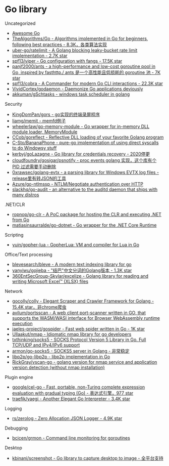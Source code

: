 # Go library

Uncategorized

* [Awesome Go](https://awesome-go.com/)
* [TheAlgorithms/Go - Algorithms implemented in Go for beginners, following best practices - 8.3K，各类算法实现](https://github.com/TheAlgorithms/Go)
* [uber-go/ratelimit - A Golang blocking leaky-bucket rate limit implementation - 2.7K star](https://github.com/uber-go/ratelimit)
* [spf13/viper - Go configuration with fangs - 17.5K star](https://github.com/spf13/viper)
* [panjf2000/ants - a high-performance and low-cost goroutine pool in Go, inspired by fasthttp./ ants 是一个高性能且低损耗的 goroutine 池 - 7K star](https://github.com/panjf2000/ants)
* [spf13/cobra - A Commander for modern Go CLI interactions - 22.3K star](https://github.com/spf13/cobra)
* [VividCortex/godaemon - Daemonize Go applications deviously](https://github.com/VividCortex/godaemon)
* [akkuman/gSchtasks - windows task scheduler in golang](https://github.com/akkuman/gSchtasks)

Security

* [KingDomPan/gors - go实现的终端录屏程序](https://github.com/KingDomPan/gors)
* [liamg/memit - memfd例子](https://github.com/liamg/memit)
* [wheelerlaw/go-memory-module - Go wrapper for in-memory DLL module loader, MemoryModule](https://github.com/wheelerlaw/go-memory-module)
* [CCob/goreflect - Reflective DLL loading of your favorite Golang program](https://github.com/CCob/goreflect)
* [C-Sto/BananaPhone - pure-go implementation of using direct syscalls to do Windowsy stuff](https://github.com/C-Sto/BananaPhone)
* [kerbyj/goLazagne - Go library for credentials recovery - 2020停更](https://github.com/kerbyj/goLazagne)
* [cloudfoundry/gosigar/psnotify - proc events golang 实现，这个库有个 PID 过滤需要手动删除](https://github.com/cloudfoundry/gosigar/tree/master/psnotify)
* [0xrawsec/golang-evtx - a parsing library for Windows EVTX log files - release里有转JSON的工具](https://github.com/0xrawsec/golang-evtx)
* [Azure/go-ntlmssp - NTLM/Negotiate authentication over HTTP](https://github.com/Azure/go-ntlmssp)
* [slackhq/go-audit - an alternative to the auditd daemon that ships with many distros](https://github.com/slackhq/go-audit)

.NET/CLR

* [ropnop/go-clr - A PoC package for hosting the CLR and executing .NET from Go](https://github.com/ropnop/go-clr)
* [matiasinsaurralde/go-dotnet - Go wrapper for the .NET Core Runtime](https://github.com/matiasinsaurralde/go-dotnet)

Scripting

* [yuin/gopher-lua - GopherLua: VM and compiler for Lua in Go](https://github.com/yuin/gopher-lua)

Office/Text processing

* [blevesearch/bleve - A modern text indexing library for go](https://github.com/blevesearch/bleve)
* [yanyiwu/gojieba - "结巴"中文分词的Golang版本 - 1.3K star](https://github.com/yanyiwu/gojieba)
* [360EntSecGroup-Skylar/excelize - Golang library for reading and writing Microsoft Excel™ (XLSX) files](https://github.com/360EntSecGroup-Skylar/excelize)

Network

* [gocolly/colly - Elegant Scraper and Crawler Framework for Golang - 15.4K star，非chrome爬虫](https://github.com/gocolly/colly)
* [avilum/portsscan - A web client port-scanner written in GO, that supports the WASM/WASI interface for Browser WebAssembly runtime execution](https://github.com/avilum/portsscan)
* [jaeles-project/gospider - Fast web spider written in Go - 1K star](https://github.com/jaeles-project/gospider)
* [Ullaakut/nmap - Idiomatic nmap library for go developers](https://github.com/Ullaakut/nmap)
* [txthinking/socks5 - SOCKS Protocol Version 5 Library in Go. Full TCP/UDP and IPv4/IPv6 support](https://github.com/txthinking/socks5)
* [armon/go-socks5 - SOCKS5 server in Golang - 非常稳定](https://github.com/armon/go-socks5)
* [libp2p/go-libp2p - libp2p implementation in Go](https://github.com/libp2p/go-libp2p)
* [RickGray/vscan-go - golang version for nmap service and application version detection (without nmap installation)](https://github.com/RickGray/vscan-go)

Plugin engine

* [google/cel-go - Fast, portable, non-Turing complete expression evaluation with gradual typing (Go) - 表达式引擎，977 star](https://github.com/google/cel-go)
* [traefik/yaegi - Another Elegant Go Interpreter - 3.4K star](https://github.com/traefik/yaegi)

Logging

* [rs/zerolog - Zero Allocation JSON Logger - 4.9K star](https://github.com/rs/zerolog)

Debugging

* [bcicen/grmon - Command line monitoring for goroutines](https://github.com/bcicen/grmon)

Desktop

* [kbinani/screenshot - Go library to capture desktop to image - 全平台支持](https://github.com/kbinani/screenshot)

